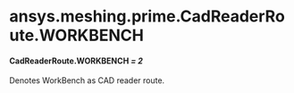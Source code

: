 # ansys.meshing.prime.CadReaderRoute.WORKBENCH



#### CadReaderRoute.WORKBENCH *= 2*

Denotes WorkBench as CAD reader route.

<!-- !! processed by numpydoc !! -->
